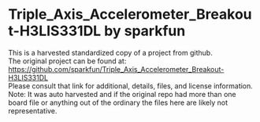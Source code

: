 
# Triple_Axis_Accelerometer_Breakout-H3LIS331DL by sparkfun  
This is a harvested standardized copy of a project from github.  
The original project can be found at:  
https://github.com/sparkfun/Triple_Axis_Accelerometer_Breakout-H3LIS331DL  
Please consult that link for additional, details, files, and license information.  
Note: It was auto harvested and if the original repo had more than one board file or anything out of the ordinary the files here are likely not representative.  
    